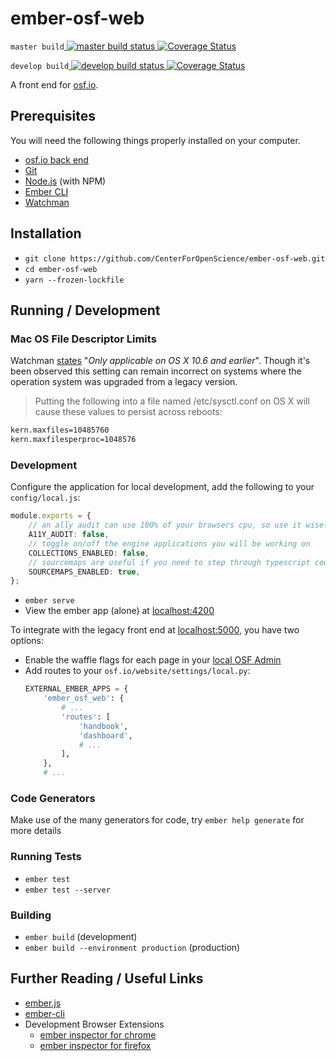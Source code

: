 # ember-osf-web

`master build`<a href="https://github.com/CenterForOpenScience/ember-osf-web/actions">
    <img alt="master build status" style="margin-bottom: -4px" src="https://github.com/CenterForOpenScience/ember-osf-web/workflows/CI/badge.svg?branch=master">
</a>
<a href="https://coveralls.io/github/CenterForOpenScience/ember-osf-web?branch=master">
    <img alt="Coverage Status" style="margin-bottom: -4px;" src="https://coveralls.io/repos/github/CenterForOpenScience/ember-osf-web/badge.svg?branch=master">
</a>

`develop build`<a href="https://github.com/CenterForOpenScience/ember-osf-web/actions">
    <img alt="develop build status" style="margin-bottom: -4px;" src="https://github.com/CenterForOpenScience/ember-osf-web/workflows/CI/badge.svg?branch=develop">
</a>
<a href="https://coveralls.io/github/CenterForOpenScience/ember-osf-web?branch=master">
    <img alt="Coverage Status" style="margin-bottom: -4px;" src="https://coveralls.io/repos/github/CenterForOpenScience/ember-osf-web/badge.svg?branch=develop">
</a>

A front end for [osf.io](https://github.com/CenterForOpenScience/osf.io).

## Prerequisites

You will need the following things properly installed on your computer.

* [osf.io back end](https://github.com/CenterForOpenScience/osf.io)
* [Git](https://git-scm.com/)
* [Node.js](https://nodejs.org/) (with NPM)
* [Ember CLI](https://ember-cli.com/)
* [Watchman](https://facebook.github.io/watchman/)

## Installation

* `git clone https://github.com/CenterForOpenScience/ember-osf-web.git`
* `cd ember-osf-web`
* `yarn --frozen-lockfile`

## Running / Development

### Mac OS File Descriptor Limits

Watchman [states](https://facebook.github.io/watchman/docs/install.html#mac-os-file-descriptor-limits) "*Only applicable on OS X 10.6 and earlier*". Though it's been observed this setting can remain incorrect on systems where the operation system was upgraded from a legacy version.

> Putting the following into a file named /etc/sysctl.conf on OS X will cause these values to persist across reboots:

```bash
kern.maxfiles=10485760
kern.maxfilesperproc=1048576
```

### Development

Configure the application for local development, add the following to your `config/local.js`:
```ts
module.exports = {
    // an ally audit can use 100% of your browsers cpu, so use it wisely
    A11Y_AUDIT: false,
    // toggle on/off the engine applications you will be working on
    COLLECTIONS_ENABLED: false,
    // sourcemaps are useful if you need to step through typescript code in the browser
    SOURCEMAPS_ENABLED: true,
};
```

* `ember serve`
* View the ember app (alone) at [localhost:4200](http://localhost:4200)

To integrate with the legacy front end at [localhost:5000](http://localhost:5000), you have two options:
* Enable the waffle flags for each page in your [local OSF Admin](http://localhost:8001/admin/waffle/flag)
* Add routes to your `osf.io/website/settings/local.py`:
    ```py
    EXTERNAL_EMBER_APPS = {
        'ember_osf_web': {
            # ...
            'routes': [
                'handbook',
                'dashboard',
                # ...
            ],
        },
        # ...
    ```

### Code Generators

Make use of the many generators for code, try `ember help generate` for more details

### Running Tests

* `ember test`
* `ember test --server`

### Building

* `ember build` (development)
* `ember build --environment production` (production)

## Further Reading / Useful Links

* [ember.js](http://emberjs.com/)
* [ember-cli](https://ember-cli.com/)
* Development Browser Extensions
  * [ember inspector for chrome](https://chrome.google.com/webstore/detail/ember-inspector/bmdblncegkenkacieihfhpjfppoconhi)
  * [ember inspector for firefox](https://addons.mozilla.org/en-US/firefox/addon/ember-inspector/)
